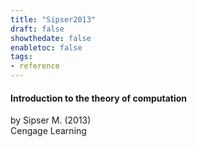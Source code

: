 ```yaml
---
title: "Sipser2013"
draft: false
showthedate: false
enabletoc: false
tags:
- reference
---
```


#### **Introduction to the theory of computation**     
by Sipser M. (2013)         
Cengage Learning      


